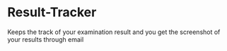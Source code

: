 # Result-Tracker
Keeps the track of your examination result and you get the screenshot of your results through email
